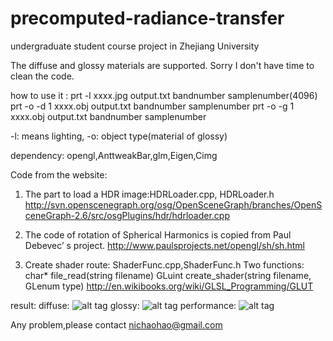 # precomputed-radiance-transfer
undergraduate student course project in Zhejiang University

The diffuse and glossy materials are supported.
Sorry I don't have time to clean the code.

how to use it :
prt -l xxxx.jpg output.txt bandnumber samplenumber(4096)
prt -o -d 1 xxxx.obj output.txt bandnumber samplenumber
prt -o -g 1 xxxx.obj output.txt bandnumber samplenumber

-l: means lighting, -o: object type(material of glossy)

dependency: opengl,AnttweakBar,glm,Eigen,Cimg

Code from the website:

1.  The part to load a HDR image:HDRLoader.cpp, HDRLoader.h
http://svn.openscenegraph.org/osg/OpenSceneGraph/branches/OpenSceneGraph-2.6/src/osgPlugins/hdr/hdrloader.cpp

2.  The code of rotation of Spherical Harmonics is copied from Paul Debevec’ s project.
http://www.paulsprojects.net/opengl/sh/sh.html

3.  Create shader route: ShaderFunc.cpp,ShaderFunc.h
Two functions:
char* file_read(string filename)
GLuint create_shader(string filename, GLenum type)
http://en.wikibooks.org/wiki/GLSL_Programming/GLUT

result:
diffuse:
![alt tag](https://raw.githubusercontent.com/pramanc/precomputed-radiance-transfer/master/res1.png)
glossy:
![alt tag](https://raw.githubusercontent.com/pramanc/precomputed-radiance-transfer/master/res2.png)
performance:
![alt tag](https://raw.githubusercontent.com/pramanc/precomputed-radiance-transfer/master/res3.png)

Any problem,please contact nichaohao@gmail.com



